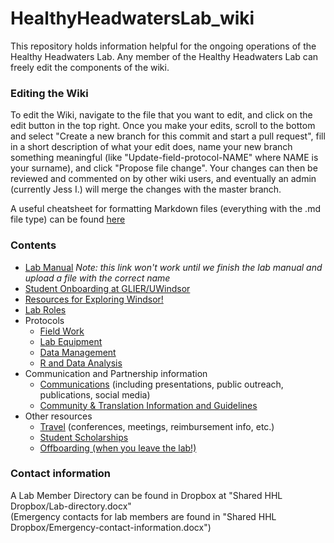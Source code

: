 # HealthyHeadwatersLab_wiki

This repository holds information helpful for the ongoing operations of the Healthy Headwaters Lab. 
Any member of the Healthy Headwaters Lab can freely edit the components of the wiki.

### Editing the Wiki
To edit the Wiki, navigate to the file that you want to edit, and click on the edit button in the top right. Once you make your edits, scroll to the bottom and select "Create a new branch for this commit and start a pull request", fill in a short description of what your edit does, name your new branch something meaningful (like "Update-field-protocol-NAME" where NAME is your surname), and click "Propose file change". Your changes can then be reviewed and commented on by other wiki users, and eventually an admin (currently Jess I.) will merge the changes with the master branch.

A useful cheatsheet for formatting Markdown files (everything with the .md file type) can be found [here](https://github.com/adam-p/markdown-here/wiki/Markdown-Cheatsheet)


### Contents
* [Lab Manual](/Healthy-Headwaters-Lab-Manual.docx) *Note: this link won't work until we finish the lab manual and upload a file with the correct name*
* [Student Onboarding at GLIER/UWindsor](/Other-resources/Student-onboarding.md)
* [Resources for Exploring Windsor!](/Other-resources/Other-resources-about-Windsor.md)
* [Lab Roles](/Lab-structure/Lab-roles.md)
* Protocols
  * [Field Work](/Field-work/Field-work.md)
  * [Lab Equipment](/Equipment/Equipment.md)
  * [Data Management](/Other-resources/Data-management.md)
  * [R and Data Analysis](/Other-resources/R.md)
* Communication and Partnership information
  * [Communications](/Communications/Communications-general.md) (including presentations, public outreach, publications, social media)
  * [Community & Translation Information and Guidelines](/Communications/Community-translation.md)
* Other resources
  * [Travel](/Other-resources/Travel.md) (conferences, meetings, reimbursement info, etc.)
  * [Student Scholarships](/Other-resources/Student-scholarships.md)
  * [Offboarding (when you leave the lab!)](/Other-resources/Offboarding.md)

### Contact information
A Lab Member Directory can be found in Dropbox at "Shared HHL Dropbox/Lab-directory.docx"  
(Emergency contacts for lab members are found in "Shared HHL Dropbox/Emergency-contact-information.docx")
